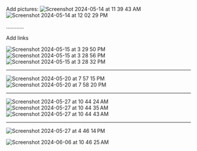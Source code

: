 
Add pictures: 
![Screenshot 2024-05-14 at 11 39 43 AM](https://github.com/jserranos09/HTML-CSS/assets/64979937/2dd5eb47-d335-4cbb-8d7b-2204487e27b8)
![Screenshot 2024-05-14 at 12 02 29 PM](https://github.com/jserranos09/HTML-CSS/assets/64979937/9f6eaeca-990a-4145-ba08-adad7049f528)

............

Add links

![Screenshot 2024-05-15 at 3 29 50 PM](https://github.com/jserranos09/HTML-CSS/assets/64979937/e58e3948-7057-400c-a28a-307f27d9c6dc)
![Screenshot 2024-05-15 at 3 28 56 PM](https://github.com/jserranos09/HTML-CSS/assets/64979937/6f880982-b563-47d4-a065-97c2488cd57a)
![Screenshot 2024-05-15 at 3 28 32 PM](https://github.com/jserranos09/HTML-CSS/assets/64979937/53d61714-34e5-4d6e-ad55-c3a6c7cf8838)

--------


![Screenshot 2024-05-20 at 7 57 15 PM](https://github.com/jserranos09/HTML-CSS/assets/64979937/6595c4c6-6d1e-4035-824b-38c77f3481f6)
![Screenshot 2024-05-20 at 7 58 20 PM](https://github.com/jserranos09/HTML-CSS/assets/64979937/00643df0-636e-49cb-9b4f-73119a13b535)

--------

![Screenshot 2024-05-27 at 10 44 24 AM](https://github.com/jserranos09/HTML-CSS/assets/64979937/f5a0e209-1edb-4ee5-b679-a909140447f4)
![Screenshot 2024-05-27 at 10 44 35 AM](https://github.com/jserranos09/HTML-CSS/assets/64979937/118618c1-525c-45cc-92ef-41a26cb0c1d8)
![Screenshot 2024-05-27 at 10 44 43 AM](https://github.com/jserranos09/HTML-CSS/assets/64979937/3256b1c7-ed99-4a4e-aed2-028eb4f32c91)

-----------

![Screenshot 2024-05-27 at 4 46 14 PM](https://github.com/jserranos09/HTML-CSS/assets/64979937/1c17ca1d-b1c8-4342-a98a-65b2ba723001)


![Screenshot 2024-06-06 at 10 46 25 AM](https://github.com/jserranos09/HTML-CSS/assets/64979937/292046c1-9ba9-4d60-b99a-72970fe098a7)
